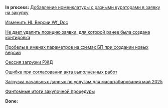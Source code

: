 **In process:**
[Добавление номенклатуры с разными кураторами в заявку на закупку](Добавление%20номенклатуры%20с%20разными%20кураторами%20в%20заявку%20на%20закупку.md)

[Изменить HL Версии Wf_Doc](Изменить%20HL%20Версии%20Wf_Doc.md)

[Не дает удалить позицию заявки, для которой ранее была создана контировка](Не%20дает%20удалить%20позицию%20заявки,%20для%20которой%20ранее%20была%20создана%20контировка.md)

[Пробелы в именах параметров на схемах БП при создании новых версий](Пробелы%20в%20именах%20параметров%20на%20схемах%20БП%20при%20создании%20новых%20версий.md)

[Сессия загрузки РЖД](Сессия%20загрузки%20РЖД.md)

[Ошибка при согласовании акта выполненных работ](Ошибка%20при%20согласовании%20акта%20выполненных%20работ.md)

[Загрузка начальных данных по услугам для масштабирования май 2025](Загрузка%20начальных%20данных%20по%20услугам%20для%20масштабирования%20май%202025.md)

[Фантомные итоги закупочной процедуры](Фантомные%20итоги%20закупочной%20процедуры.md)

**Done:**

